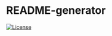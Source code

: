 # README-generator
[![License](https://img.shields.io/badge/license-MIT-green)](https://www.boost.org/LICENSE_1_0.txt)
